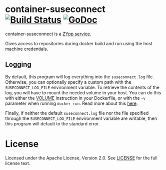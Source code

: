 # container-suseconnect [![Build Status](https://travis-ci.org/SUSE/container-suseconnect.svg?branch=master)](https://travis-ci.org/SUSE/container-suseconnect) [![GoDoc](https://godoc.org/github.com/SUSE/container-suseconnect?status.png)](https://godoc.org/github.com/SUSE/container-suseconnect)

container-suseconnect is a [ZYpp service](http://doc.opensuse.org/projects/libzypp/HEAD/zypp-plugins.html).

Gives access to repositories during docker build and run using the host machine credentials.

## Logging

By default, this program will log everything into the `suseconnect.log` file.
Otherwise, you can optionally specify a custom path with the
`SUSECONNECT_LOG_FILE` environment variable. To retrieve the contents of the
log, you will have to mount the needed volume in your host. You can do this
with either the [VOLUME](https://docs.docker.com/reference/builder/#volume)
instruction in your Dockerfile, or with the `-v` parameter when running
`docker run`. Read more about this
[here](https://docs.docker.com/userguide/dockervolumes/).

Finally, if neither the default `suseconnect.log` file nor the file specified
through the `SUSECONNECT_LOG_FILE` environment variable are writable, then this
program will default to the standard error.

# License

Licensed under the Apache License, Version 2.0. See
[LICENSE](https://github.com/SUSE/Portus/blob/master/LICENSE) for the full
license text.
